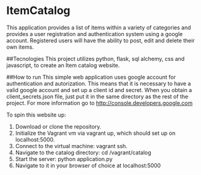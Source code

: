# ItemCatalog
This application provides a list of items within a variety of categories and provides a user registration and authentication system using a google account. Registered users will have the ability to post, edit and delete their own items.

##Tecnologies
This project utilizes python, flask, sql alchemy, css and javascript, to create an Item catalog website.

##How to run
This simple web application uses google account for authentication and autorization. This means that it is necessary to have a valid google account and set up a client id and secret. When you obtain a client_secrets.json file, just put it in the same directory as the rest of the project. For more information go to http://console.developers.google.com

To spin this website up:

1. Download or clone the repository.
2. Initialize the Vagrant vm via vagrant up, which should set up on localhost:5000.
3. Connect to the virtual machine: vagrant ssh.
4. Navigate to the catalog directory: cd /vagrant/catalog
5. Start the server: python application.py
6. Navigate to it in your browser of choice at localhost:5000
